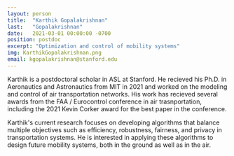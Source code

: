 ```yaml
---
layout: person
title:  "Karthik Gopalakrishnan"
last:   "Gopalakrishnan"
date:   2021-03-01 00:00:00 -0700
position: postdoc
excerpt: "Optimization and control of mobility systems"
img: KarthikGopalakrishnan.png
email: kgopalakrishnan@stanford.edu
---
```


Karthik is a postdoctoral scholar in ASL at Stanford. He recieved his Ph.D. in Aeronautics and Astronautics from MIT in 2021 and worked on the modeling and control of air transportation networks. His work has recieved several awards from the FAA / Eurocontrol conference in air trasnportation, including the 2021 Kevin Corker award for the best paper in the conference. 

Karthik's current research focuses on developing algorithms that balance multiple objectives such as efficiency, robustness, fairness, and privacy in transportation systems. He is interested in applying these algorithms to design future mobility systems, both in the ground as well as in the air. 